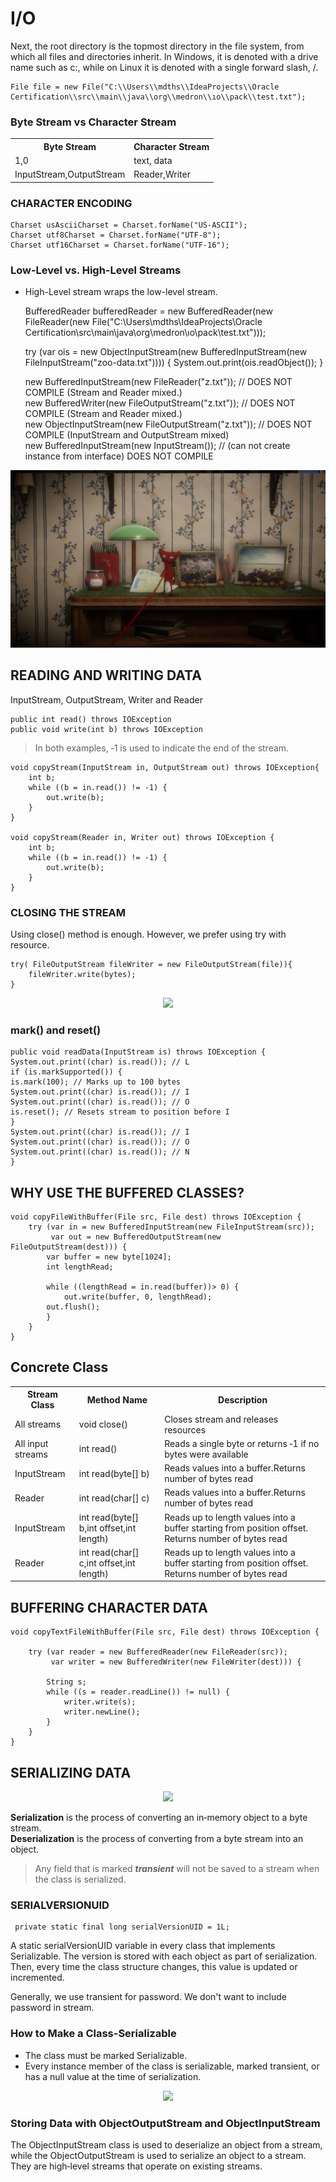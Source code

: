 # I/O
Next, the root directory is the topmost directory in the file
system, from which all files and directories inherit. In
Windows, it is denoted with a drive name such as c:\, while on
Linux it is denoted with a single forward slash, /.

    File file = new File("C:\\Users\\mdths\\IdeaProjects\\Oracle Certification\\src\\main\\java\\org\\medron\\ıo\\pack\\test.txt");

### Byte Stream vs Character Stream
<div align="center">
    <table>
        <th>Byte Stream</th>
        <th>Character Stream</th>
        <tr>
            <td>1,0</td>
            <td>text, data</td>    
        </tr>
        <tr>
            <td>InputStream,OutputStream</td>
            <td>Reader,Writer</td>    
        </tr>
    </table>
</div>

### CHARACTER ENCODING

    Charset usAsciiCharset = Charset.forName("US-ASCII");
    Charset utf8Charset = Charset.forName("UTF-8");
    Charset utf16Charset = Charset.forName("UTF-16");

### Low-Level vs. High-Level Streams

* High-Level stream wraps the low-level stream.


    BufferedReader bufferedReader = new BufferedReader(new FileReader(new File("C:\\Users\\mdths\\IdeaProjects\\Oracle Certification\\src\\main\\java\\org\\medron\\ıo\\pack\\test.txt")));


    try (var ois = new ObjectInputStream(new BufferedInputStream(new FileInputStream("zoo-data.txt")))) {
        System.out.print(ois.readObject());
    }

    new BufferedInputStream(new FileReader("z.txt")); // DOES NOT COMPILE (Stream and Reader mixed.) \
    new BufferedWriter(new FileOutputStream("z.txt")); // DOES NOT COMPILE (Stream and Reader mixed.)\
    new ObjectInputStream(new FileOutputStream("z.txt")); // DOES NOT COMPILE (InputStream and OutputStream mixed) \
    new BufferedInputStream(new InputStream()); // (can not create instance from interface) DOES NOT COMPILE


<div align="center">
<img src="img.png">
</div>

## READING AND WRITING DATA

InputStream, OutputStream, Writer and Reader

    public int read() throws IOException
    public void write(int b) throws IOException

> In both examples, ‐1 is used to indicate the end of the stream.

    void copyStream(InputStream in, OutputStream out) throws IOException{
        int b;
        while ((b = in.read()) != -1) {
            out.write(b);
        }
    }

    void copyStream(Reader in, Writer out) throws IOException {
        int b;
        while ((b = in.read()) != -1) {
            out.write(b);
        }
    }

### CLOSING THE STREAM
Using close() method is enough. However, we prefer using try with resource.

    try( FileOutputStream fileWriter = new FileOutputStream(file)){
        fileWriter.write(bytes);
    }
    
<div align="center">
<img src="img_1.png">
</div>
    

### mark() and reset()

    public void readData(InputStream is) throws IOException {
    System.out.print((char) is.read()); // L
    if (is.markSupported()) {
    is.mark(100); // Marks up to 100 bytes
    System.out.print((char) is.read()); // I
    System.out.print((char) is.read()); // O
    is.reset(); // Resets stream to position before I
    }
    System.out.print((char) is.read()); // I
    System.out.print((char) is.read()); // O
    System.out.print((char) is.read()); // N
    }

## WHY USE THE BUFFERED CLASSES?

    void copyFileWithBuffer(File src, File dest) throws IOException {
        try (var in = new BufferedInputStream(new FileInputStream(src));
             var out = new BufferedOutputStream(new FileOutputStream(dest))) {
            var buffer = new byte[1024];
            int lengthRead;

            while ((lengthRead = in.read(buffer))> 0) {
                out.write(buffer, 0, lengthRead);
            out.flush();
            }
        }
    }

## Concrete Class

<div align="center">
    <table>
        <th>Stream Class</th>
        <th>Method Name</th>
        <th>Description</th>
        <tr>
            <td>All streams</td>
            <td>void close()</td>
            <td>Closes stream and releases resources</td> 
        </tr>
        <tr>
            <td>All input streams</td>
            <td>int read()</td>
            <td>Reads a single byte or returns ‐1 if no bytes were available</td> 
        </tr>
        <tr>
            <td>InputStream</td>
            <td>int read(byte[] b)</td>
            <td>Reads values into a buffer.Returns number of bytes read</td> 
        </tr>
        <tr>
            <td>Reader</td>
            <td>int read(char[] c)</td>
            <td>Reads values into a buffer.Returns number of bytes read</td> 
        </tr>
        <tr>
            <td>InputStream</td>
            <td>int read(byte[] b,int offset,int length)</td>
            <td>Reads up to length values into a buffer starting from position offset. Returns number of bytes read </td> 
        </tr>
        <tr>
            <td>Reader</td>
            <td>int read(char[] c,int offset,int length)</td>
            <td>Reads up to length values into a buffer starting from position offset. Returns number of bytes read </td> 
        </tr>
    </table>
</div>


## BUFFERING CHARACTER DATA

    void copyTextFileWithBuffer(File src, File dest) throws IOException {

        try (var reader = new BufferedReader(new FileReader(src));
             var writer = new BufferedWriter(new FileWriter(dest))) {

            String s;
            while ((s = reader.readLine()) != null) {
                writer.write(s);
                writer.newLine();
            }
        }
    }

## SERIALIZING DATA

<div align="center">
<img src="img_3.png">
</div>

**Serialization** is the process of converting an in‐memory object to a byte stream.\
**Deserialization** is the process of converting from a byte stream into an object.

> Any field that is marked **_transient_** will not be saved to a stream when the class is serialized.

### SERIALVERSIONUID

     private static final long serialVersionUID = 1L;

A static serialVersionUID variable in every class that implements Serializable. The version is stored with each object as part of serialization.
Then, every time the class structure changes, this value is updated or incremented.


Generally, we use transient for password. We don't want to include password in stream.

### How to Make a Class-Serializable
* The class must be marked Serializable.
* Every instance member of the class is serializable, marked
transient, or has a null value at the time of serialization.

<div align="center">
<img src="img_4.png">
</div>

### Storing Data with ObjectOutputStream and ObjectInputStream
The ObjectInputStream class is used to deserialize an object
from a stream, while the ObjectOutputStream is used to serialize
an object to a stream. They are high‐level streams that operate
on existing streams.